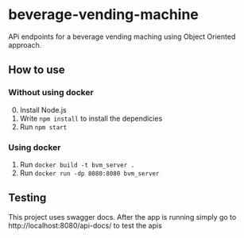 # beverage-vending-machine
APi endpoints for a beverage vending maching using Object Oriented approach.

## How to use

### Without using docker
0. Install Node.js
1. Write `npm install` to install the dependicies
2. Run `npm start`

### Using docker
1. Run `docker build -t bvm_server .`
2. Run `docker run -dp 8080:8080 bvm_server`

## Testing 
This project uses swagger docs. After the app is running simply go to http://localhost:8080/api-docs/ to test the apis
